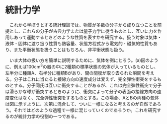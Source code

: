 
# 統計力学

　これから学ぼうとする統計理論では、物質が多数の分子から成り立つことを前提とし、これらの分子が古典力学または量子力学に従うものとし、互いに力を作用しあって運動するときどのような性質を表すかを研究する。扱う対象は気体・液体・固体に渡り扱う性質も熱容量、状態方程式から電気的・磁気的性質もあり、また平衡状態を扱うことはもちろん、非平衡状態も扱う。

　いま大体の扱い方を簡単に説明するために、気体を例にとろう。(a)図のように、例えば100$\mathrm{cm}^3$の器の中に2種類の標準状態の気体が入っているものとし、左半分に種類A、右半分に種類Bがあり、間の間膜が取り去られた瞬間を考える。分子はこれに当たると接線方向の速度成分は変えず、完全弾性衝突をするものとする。分子同氏は互いに衝突することがあるが、これは完全弾性衝突で分子は滑らかな球が衝突するときのように、衝突によって分子の表面の接線方向の速度変化はなく、完全弾性衝突をするものとする。この場合、AとBの両種の気体は図に示すように、次第に混合して、ついに一様になると考えるのが自然であろう。それではどのような過程で一様に混じっていくのであろうか。これを研究するのが統計力学の役割の一つである。